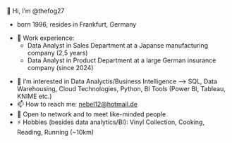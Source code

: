 👋 Hi, I’m @thefog27
- born 1996, resides in Frankfurt, Germany
* 🧰 Work experience:
  - Data Analyst in Sales Department at a Japanse manufacturing company (2,5 years)
  - Data Analyst in Product Department at a large German insurance company (since 2024)
- 👀 I’m interested in Data Analyctis/Business Intelligence --> SQL, Data Warehousing, Cloud Technologies, Python, BI Tools (Power BI, Tableau, KNIME etc.)
- 📫 How to reach me: nebel12@hotmail.de
- 👋 Open to network and to meet like-minded people
- ⚡ Hobbies (besides data analytics/BI): Vinyl Collection, Cooking, Reading, Running (~10km)


<!---
thefog27/thefog27 is a ✨ special ✨ repository because its `README.md` (this file) appears on your GitHub profile.
You can click the Preview link to take a look at your changes.
--->
